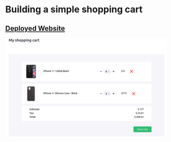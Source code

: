 # Building a simple shopping cart

## [Deployed Website](https://dg1223.github.io/shopping-cart-javascript/)

![shopping-cart](images/shopping-cart.png)
